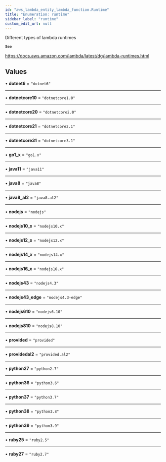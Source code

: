 ```yaml
---
id: "aws_lambda_entity_lambda_function.Runtime"
title: "Enumeration: runtime"
sidebar_label: "runtime"
custom_edit_url: null
---
```


Different types of lambda runtimes

**`See`**

https://docs.aws.amazon.com/lambda/latest/dg/lambda-runtimes.html

## Values

• **dotnet6** = ``"dotnet6"``

___

• **dotnetcore10** = ``"dotnetcore1.0"``

___

• **dotnetcore20** = ``"dotnetcore2.0"``

___

• **dotnetcore21** = ``"dotnetcore2.1"``

___

• **dotnetcore31** = ``"dotnetcore3.1"``

___

• **go1\_x** = ``"go1.x"``

___

• **java11** = ``"java11"``

___

• **java8** = ``"java8"``

___

• **java8\_al2** = ``"java8.al2"``

___

• **nodejs** = ``"nodejs"``

___

• **nodejs10\_x** = ``"nodejs10.x"``

___

• **nodejs12\_x** = ``"nodejs12.x"``

___

• **nodejs14\_x** = ``"nodejs14.x"``

___

• **nodejs16\_x** = ``"nodejs16.x"``

___

• **nodejs43** = ``"nodejs4.3"``

___

• **nodejs43\_edge** = ``"nodejs4.3-edge"``

___

• **nodejs610** = ``"nodejs6.10"``

___

• **nodejs810** = ``"nodejs8.10"``

___

• **provided** = ``"provided"``

___

• **providedal2** = ``"provided.al2"``

___

• **python27** = ``"python2.7"``

___

• **python36** = ``"python3.6"``

___

• **python37** = ``"python3.7"``

___

• **python38** = ``"python3.8"``

___

• **python39** = ``"python3.9"``

___

• **ruby25** = ``"ruby2.5"``

___

• **ruby27** = ``"ruby2.7"``
